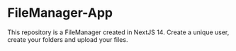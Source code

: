 # FileManager-App
This repository is a FileManager created in NextJS 14.  Create a unique user, create your folders and upload your files.
